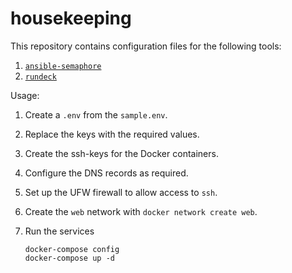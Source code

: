 # housekeeping

This repository contains configuration files for the following tools:

1. [`ansible-semaphore`](https://github.com/ansible-semaphore/semaphore)
2. [`rundeck`](https://github.com/rundeck/rundeck)

Usage:

1. Create a `.env` from the `sample.env`.
2. Replace the keys with the required values.
3. Create the ssh-keys for the Docker containers.
4. Configure the DNS records as required.
5. Set up the UFW firewall to allow access to `ssh`.
6. Create the `web` network with `docker network create web`.
7. Run the services

   ```console
   docker-compose config
   docker-compose up -d
   ```
